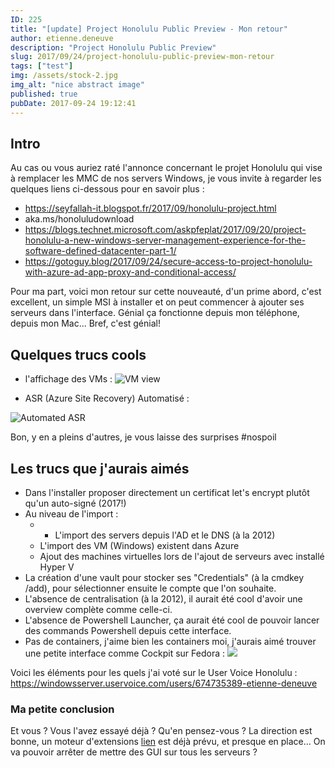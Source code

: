 ```yaml
---
ID: 225
title: "[update] Project Honolulu Public Preview - Mon retour"
author: etienne.deneuve
description: "Project Honolulu Public Preview"
slug: 2017/09/24/project-honolulu-public-preview-mon-retour
tags: ["test"]
img: /assets/stock-2.jpg
img_alt: "nice abstract image"
published: true
pubDate: 2017-09-24 19:12:41
---
```


## Intro

Au cas ou vous auriez raté l'annonce concernant le projet Honolulu qui vise à remplacer les MMC de nos servers Windows, je vous invite à regarder les quelques liens ci-dessous pour en savoir plus :

- <https://seyfallah-it.blogspot.fr/2017/09/honolulu-project.html>
- aka.ms/honoluludownload
- <https://blogs.technet.microsoft.com/askpfeplat/2017/09/20/project-honolulu-a-new-windows-server-management-experience-for-the-software-defined-datacenter-part-1/>
- <https://gotoguy.blog/2017/09/24/secure-access-to-project-honolulu-with-azure-ad-app-proxy-and-conditional-access/>

Pour ma part, voici mon retour sur cette nouveauté, d'un prime abord, c'est excellent, un simple MSI à installer et on peut commencer à ajouter ses serveurs dans l'interface. Génial ça fonctionne depuis mon téléphone, depuis mon Mac... Bref, c'est génial!

## Quelques trucs cools

- l'affichage des VMs :
  ![VM view](https://etienne.deneuve.xyz/assets/2017/09/vm.png)

- ASR (Azure Site Recovery) Automatisé :

![Automated ASR](https://etienne.deneuve.xyz/assets/2017/09/Honolu.png)

Bon, y en a pleins d'autres, je vous laisse des surprises #nospoil

## Les trucs que j'aurais aimés

- Dans l'installer proposer directement un certificat let's encrypt plutôt qu'un auto-signé (2017!)
- Au niveau de l'import :
  - - L'import des servers depuis l'AD et le DNS (à la 2012)
  - L'import des VM (Windows) existent dans Azure
  - Ajout des machines virtuelles lors de l'ajout de serveurs avec installé Hyper V
- La création d'une vault pour stocker ses "Credentials" (à la cmdkey /add), pour sélectionner ensuite le compte que l'on souhaite.
- L'absence de centralisation (à la 2012), il aurait été cool d'avoir une overview complète comme celle-ci.
- L'absence de Powershell Launcher, ça aurait été cool de pouvoir lancer des commands Powershell depuis cette interface.
- Pas de containers, j'aime bien les containers moi, j'aurais aimé trouver une petite interface comme Cockpit sur Fedora : ![](https://bobcares.com/assets/2015/08/docker-management-ui.png)

Voici les éléments pour les quels j'ai voté sur le User Voice Honolulu : <https://windowsserver.uservoice.com/users/674735389-etienne-deneuve>

### Ma petite conclusion

Et vous ? Vous l'avez essayé déjà ? Qu'en pensez-vous ? La direction est bonne, un moteur d'extensions [lien](https://github.com/hongtao-chen/hello-honolulu) est déjà prévu, et presque en place... On va pouvoir arrêter de mettre des GUI sur tous les serveurs ?
